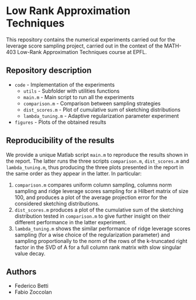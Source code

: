 # Low Rank Approximation Techniques
This repository contains the numerical experiments carried out for the leverage score sampling project, carried out in the context of the MATH-403 Low-Rank Approximation Techniques course at EPFL.

## Repository description
- `code` - Implementation of the experiments
  - `utils` - Subfolder with utilities functions
  - `main.m` - Main script to run all the experiments
  - `comparison.m` - Comparison between sampling strategies
  - `dist_scores.m` - Plot of cumulative sum of sketching distributions
  - `lambda_tuning.m` - Adaptive regularization parameter experiment
- `figures` - Plots of the obtained results
  
## Reproducibility of the results
We provide a unique Matlab script `main.m` to reproduce the results shown in the report. The latter runs the three scripts `comparison.m`, `dist_scores.m` and `lambda_tuning.m`, thus producing the three plots presented in the report in the same order as they appear in the latter. In particular:

1. `comparison.m` compares uniform column sampling, columns norm sampling and ridge leverage scores sampling for a Hilbert matrix of size 100, and produces a plot of the average projection error for the considered sketching distributions.
2. `dist_scores.m` produces a plot of the cumulative sum of the sketching distribution tested in `comparison.m` to give further insight on their different performance in the latter experiment.
3. `lambda_tuning.m` shows the similar performance of ridge leverage scores sampling (for a wise choice of the regularization parameter) and sampling proportionally to the norm of the rows of the k-truncated right factor in the SVD of A for a full column rank matrix with slow singular value decay.
  
## Authors
- Federico Betti
- Fabio Zoccolan
